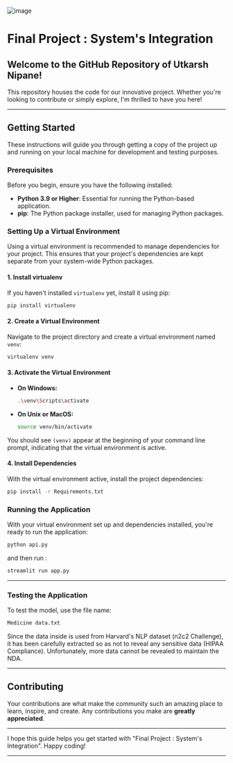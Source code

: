 ![image](https://github.com/Devilreaper123/System-s-Integration/assets/67621176/2185640c-8408-4d2c-8d58-8ef592482891)

# Final Project : System's Integration

## Welcome to the GitHub Repository of Utkarsh Nipane!

This repository houses the code for our innovative project. Whether you're looking to contribute or simply explore, I'm thrilled to have you here!

---

## Getting Started

These instructions will guide you through getting a copy of the project up and running on your local machine for development and testing purposes.

### Prerequisites

Before you begin, ensure you have the following installed:

- **Python 3.9 or Higher**: Essential for running the Python-based application.
- **pip**: The Python package installer, used for managing Python packages.

### Setting Up a Virtual Environment

Using a virtual environment is recommended to manage dependencies for your project. This ensures that your project's dependencies are kept separate from your system-wide Python packages.

#### 1. Install virtualenv

If you haven't installed `virtualenv` yet, install it using pip:

```bash
pip install virtualenv
```

#### 2. Create a Virtual Environment

Navigate to the project directory and create a virtual environment named `venv`:

```bash
virtualenv venv
```

#### 3. Activate the Virtual Environment

- **On Windows:**

  ```bash
  .\venv\Scripts\activate
  ```

- **On Unix or MacOS:**

  ```bash
  source venv/bin/activate
  ```

You should see `(venv)` appear at the beginning of your command line prompt, indicating that the virtual environment is active.

#### 4. Install Dependencies

With the virtual environment active, install the project dependencies:

```bash
pip install -r Requirements.txt
```

### Running the Application

With your virtual environment set up and dependencies installed, you're ready to run the application:
```bash
python api.py
```
and then run : 
```bash
streamlit run app.py
```

---
### Testing the Application

To test the model, use the file name:
```bash
Medicine data.txt
```
Since the data inside is used from Harvard's NLP dataset (n2c2 Challenge), it has been carefully extracted so as not to reveal any sensitive data (HIPAA Compliance). Unfortunately, more data cannot be revealed to maintain the NDA.

---

## Contributing

Your contributions are what make the community such an amazing place to learn, inspire, and create. Any contributions you make are **greatly appreciated**.

---

I hope this guide helps you get started with "Final Project : System's Integration". Happy coding!

---
